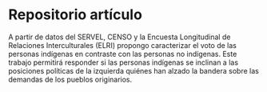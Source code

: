 # Repositorio artículo

A partir de datos del SERVEL, CENSO y la Encuesta Longitudinal de Relaciones Interculturales (ELRI) propongo caracterizar el voto de las personas 
indígenas en contraste con las personas no indígenas. Este trabajo permitirá responder si las personas indígenas se inclinan a las posiciones políticas 
de la izquierda quiénes han alzado la bandera sobre las demandas de los pueblos originarios. 
